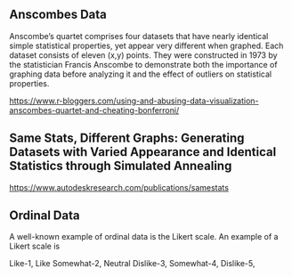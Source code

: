 ## Anscombes Data

Anscombe’s quartet comprises four datasets that have nearly identical simple statistical properties, yet appear very different when graphed. Each dataset consists of eleven (x,y) points. They were constructed in 1973 by the statistician Francis Anscombe to demonstrate both the importance of graphing data before analyzing it and the effect of outliers on statistical properties.

https://www.r-bloggers.com/using-and-abusing-data-visualization-anscombes-quartet-and-cheating-bonferroni/

## Same Stats, Different Graphs: Generating Datasets with Varied Appearance and Identical Statistics through Simulated Annealing

https://www.autodeskresearch.com/publications/samestats

## Ordinal Data
A well-known example of ordinal data is the Likert scale. An example of a Likert scale is


Like-1,	
Like Somewhat-2,
Neutral	Dislike-3,
Somewhat-4,
Dislike-5,

